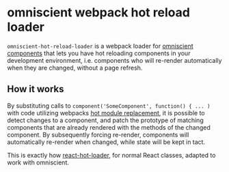 # omniscient webpack hot reload loader

`omniscient-hot-reload-loader` is a webpack loader for [omniscient components](https://github.com/omniscientjs/omniscient) that lets you have hot reloading components in your development environment, i.e. components who will re-render automatically when they are changed, without a page refresh.

## How it works
By substituting calls to `component('SomeComponent', function() { ... )` with code utilizing webpacks [hot module replacement](https://github.com/webpack/docs/wiki/hot-module-replacement-with-webpack), it is possible to detect changes to a component, and patch the prototype of matching components that are already rendered with the methods of the changed component. By subsequently forcing re-render, components will automatically re-render when changed, while state will be kept in tact.

This is exactly how [react-hot-loader](https://github.com/gaearon/react-hot-loader), for normal React classes, adapted to work with omniscient.
